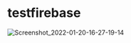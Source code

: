# testfirebase
![Screenshot_2022-01-20-16-27-19-14](https://user-images.githubusercontent.com/97639995/150625623-debe362a-4bbc-4911-8e07-20f35ed658e2.jpg)
